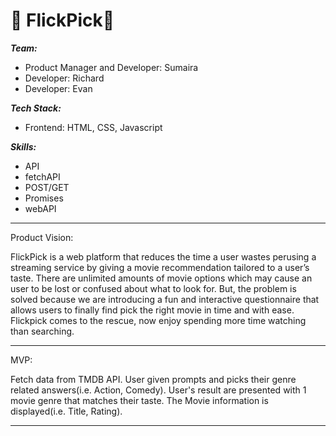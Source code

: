 # 🎥 FlickPick🎥


***Team:***
* Product Manager and Developer: Sumaira 
* Developer: Richard 
* Developer: Evan

***Tech Stack:***
* Frontend: HTML, CSS, Javascript

***Skills:***
* API
* fetchAPI
* POST/GET
* Promises
* webAPI
___

Product Vision:

FlickPick is a web platform that reduces the time a user wastes perusing a streaming service by giving a movie recommendation tailored to a user’s taste.
There are unlimited amounts of movie options which may cause an user to be lost or confused about what to look for. But, the problem is solved because we are introducing a fun and interactive questionnaire that allows users to finally find pick the right movie in time and with ease. Flickpick comes to the rescue, now enjoy spending more time watching than searching.

___

MVP:

Fetch data from TMDB API.
User given prompts and picks their genre related answers(i.e. Action, Comedy). 
User's result are presented with 1 movie genre that matches their taste.
The Movie information is displayed(i.e. Title, Rating).

___
